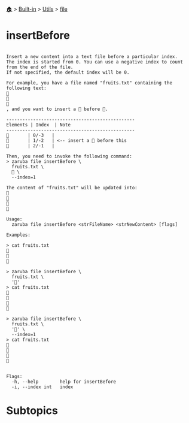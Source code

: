 <!--startTocHeader-->
[🏠](../../../README.md) > [Built-in](../../README.md) > [Utils](../README.md) > [file](README.md)
# insertBefore
<!--endTocHeader-->

```

Insert a new content into a text file before a particular index.
The index is started from 0. You can use a negative index to count from the end of the file.
If not specified, the default index will be 0.

For example, you have a file named "fruits.txt" containing the following text:
🍊
🍓
🍇
, and you want to insert a 🍕 before 🍓.

------------------------------------------------
Elements | Index  | Note
------------------------------------------------
🍊       | 0/-3   |
🍓       | 1/-2   | <-- insert a 🍕 before this
🍇       | 2/-1   |

Then, you need to invoke the following command:
> zaruba file insertBefore \
  fruits.txt \
  🍕 \
  --index=1

The content of "fruits.txt" will be updated into:
🍊
🍕
🍓
🍇

Usage:
  zaruba file insertBefore <strFileName> <strNewContent> [flags]

Examples:

> cat fruits.txt
🍊
🍓
🍇

> zaruba file insertBefore \
  fruits.txt \
  '🍕'
> cat fruits.txt
🍕
🍊
🍓
🍇

> zaruba file insertBefore \
  fruits.txt \
  '🍕' \
  --index=1
> cat fruits.txt
🍊
🍕
🍓
🍇


Flags:
  -h, --help        help for insertBefore
  -i, --index int   index

```

# Subtopics
<!--startTocSubtopic-->
<!--endTocSubtopic-->